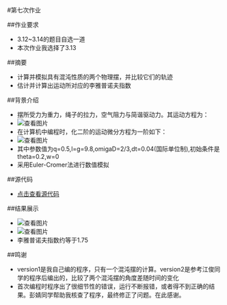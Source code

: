 #第七次作业

##作业要求
* 3.12~3.14的题目自选一道
* 本次作业我选择了3.13

##摘要
* 计算并模拟具有混沌性质的两个物理摆，并比较它们的轨迹
* 估计并计算出运动所对应的李雅普诺夫指数

##背景介绍
* 摆所受力为重力，绳子的拉力，空气阻力与简谐驱动力。其运动方程为：
* ![查看图片](http://a2.qpic.cn/psb?/V14dvOL90MQVdu/nsJvjOwlu4p0dEPg4tE1c0Xr.ZRHqYJWPCyINzs7yK8!/b/dOUAAAAAAAAA&bo=5QF9AAAAAAADB7s!&rf=viewer_4)
* 在计算机中编程时，化二阶的运动微分方程为一阶如下：
* ![查看图片](http://a2.qpic.cn/psb?/V14dvOL90MQVdu/u0JoAI9XoQ8bqFkghSlaqvSf3UeYyJ1kV6PD5LPANCc!/b/dAkBAAAAAAAA&bo=wAGrAAAAAAADB0g!&rf=viewer_4)
* 其中参数值为q=0.5,l=g=9.8,omigaD=2/3,dt=0.04(国际单位制),初始条件是theta=0.2,w=0
* 采用Euler-Cromer法进行数值模拟

##源代码
* [点击查看源代码](https://github.com/chunx1ng/computational_physics_N2014301890026/blob/master/Exercise07/ex07.py)

##结果展示
* ![查看图片]()
* ![查看图片](http://a3.qpic.cn/psb?/V14dvOL90MQVdu/PZiO.ZyIYtYDdrZ6q0MVFrNQWFFclpvhHSSQrQgYD70!/b/dAoBAAAAAAAA&bo=2wKEAQAAAAADB34!&rf=viewer_4)
* 李雅普诺夫指数约等于1.75

##鸣谢
* version1是我自己编的程序，只有一个混沌摆的计算。version2是参考江俊同学的程序后编出的，比较了两个混沌摆的角度差随时间的变化
* 首次编程时程序出了很细节性的错误，运行不断报错，或者得不到正确的结果。彭婧同学帮助我核查了程序，最终修正了问题。在此感谢。
